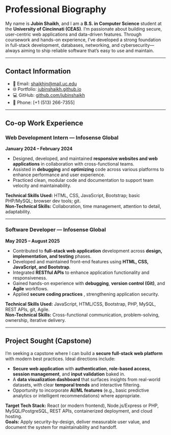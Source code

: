 # Professional Biography

My name is **Jubin Shaikh**, and I am a **B.S. in Computer Science** student at the **University of Cincinnati (CEAS)**. I’m passionate about building secure, user-centric web applications and data-driven features. Through coursework and hands-on experience, I’ve developed a strong foundation in full-stack development, databases, networking, and cybersecurity—always aiming to ship reliable software that’s easy to use and maintain.

---

## Contact Information
- 📧 Email: [shaikhjn@mail.uc.edu](mailto:shaikhjn@mail.uc.edu)  
- 🌐 Portfolio: [jubinshaikh.github.io](https://jubinshaikh.github.io)  
- 💻 GitHub: [github.com/jubinshaikh](https://github.com/jubinshaikh)  
- 📱 Phone: [+1 (513) 266-7355]

---

## Co-op Work Experience

### Web Development Intern — **Infosense Global**  
**January 2024 – February 2024**  
- Designed, developed, and maintained **responsive websites and web applications** in collaboration with cross-functional teams.  
- Assisted in **debugging** and **optimizing** code across various platforms to enhance performance and user experience.  
- Practiced clean, modular code and documentation to support team velocity and maintainability.  

**Technical Skills Used:** HTML, CSS, JavaScript, Bootstrap; basic PHP/MySQL; browser dev tools; git.  
**Non-Technical Skills:** Collaboration, time management, attention to detail, adaptability.  

---

### Software Developer — **Infosense Global**  
**May 2025 – August 2025**  
- Contributed to **full-stack web application** development across **design, implementation, and testing** phases.  
- Developed and maintained front-end features using **HTML, CSS, JavaScript, and Bootstrap**.  
- Integrated **RESTful APIs** to enhance application functionality and responsiveness.  
- Gained hands-on experience with **debugging**, **version control (Git)**, and **Agile** workflows.  
- Applied **secure coding practices** , strengthening application security.  

**Technical Skills Used:** JavaScript, HTML/CSS, Bootstrap, PHP, MySQL, REST APIs, git, Agile.  
**Non-Technical Skills:** Cross-functional communication, problem-solving, ownership, iterative delivery.  

---

## Project Sought (Capstone)
I’m seeking a capstone where I can build a **secure full-stack web platform** with modern best practices. Ideal directions include:  
- **Secure web application** with **authentication**, **role-based access**, **session management**, and **input validation** baked in.  
- A **data visualization dashboard** that surfaces insights from real-world datasets, with clear **temporal trends** and interactive filtering.  
- Opportunity to incorporate **AI/ML features** (e.g., basic predictive analytics or intelligent recommendations) where appropriate.  

**Target Tech Stack:** React (or modern frontend), Node.js/Express or PHP, MySQL/PostgreSQL, REST APIs, containerized deployment, and cloud hosting.  
**Goals:** Apply security-by-design, deliver measurable user value, and document the system for maintainability and handoff.  
